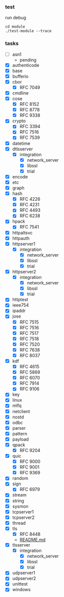 ### test

run debug
```
cd module
./test-module --trace
```

### tasks
- [ ] asn1
  - pending
- [x] authenticode
- [x] base
- [x] bufferio
- [x] cbor
  - [x] RFC 7049
- [x] cmdline
- [x] cose
  - [x] RFC 8152
  - [x] RFC 8778
  - [x] RFC 9338
- [x] crypto
  - [x] RFC 3394
  - [x] RFC 7516
  - [x] RFC 7539
- [x] datetime
- [x] dtlsserver
  - [x] integration
    - [x] network_server
    - [x] libssl
    - [x] trial
- [x] encode
- [x] etc
- [x] graph
- [x] hash
  - [x] RFC 4226
  - [x] RFC 4231
  - [x] RFC 4493
  - [x] RFC 6238
- [x] hpack
  - [x] RFC 7541
- [x] httpaltsvc
- [x] httpauth
- [x] httpserver1
  - [x] integration
    - [x] network_server
    - [x] libssl
    - [x] trial
- [x] httpserver2
  - [x] integration
    - [x] network_server
    - [x] libssl
    - [x] trial
- [x] httptest
- [x] ieee754
- [x] ipaddr
- [x] jose
  - [x] RFC 7515
  - [x] RFC 7516
  - [x] RFC 7517
  - [x] RFC 7518
  - [x] RFC 7520
  - [x] RFC 7638
  - [x] RFC 8037
- [x] kdf
  - [x] RFC 4615
  - [x] RFC 5869
  - [x] RFC 6070
  - [x] RFC 7914
  - [x] RFC 9106
- [x] key
- [x] linux
- [x] mlfq
- [x] netclient
- [x] nostd
- [x] odbc
- [x] parser
- [x] pattern
- [x] payload
- [x] qpack
  - [x] RFC 9204
- [x] quic
  - [x] RFC 9000
  - [x] RFC 9001
  - [x] RFC 9369
- [x] random
- [x] sign
  - [x] RFC 6979
- [x] stream
- [x] string
- [x] sysmon
- [x] tcpserver1
- [x] tcpserver2
- [x] thread
- [x] tls
  - [x] RFC 8448
  - [README.md](tls/README.md)
- [x] tlsserver
  - [x] integration
    - [x] network_server
    - [x] libssl
    - [x] trial
- [x] udpserver1
- [x] udpserver2
- [x] unittest
- [x] windows
